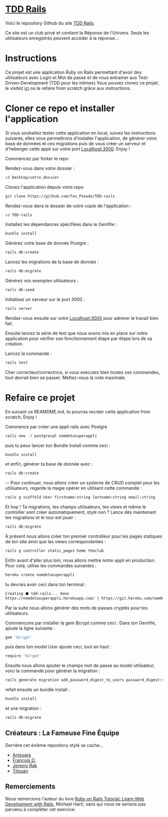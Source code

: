 # <a href="https://tdd-rails.herokuapp.com/">TDD Rails</a>

Voici le repository Github du site <a href="https://tdd-rails.herokuapp.com/">TDD Rails</a>.

Ce site est un club privé et contient la Réponse de l'Univers.
Seuls les utilisateurs enregistrés peuvent accéder à la réponse...

# Instructions # 
Ce projet est une application Ruby on Rails permettant d'avoir des utilisateurs avec Login et Mot de passe et de vous entrainer aux Test-Driven-Development (TDD pour les intimes) 
Vous pouvez clonez ce projet, le visitez <a href="https://tdd-rails.herokuapp.com/">ici</a> ou le refaire from scratch grâce aux instructions.  

# Cloner ce repo et installer l'application #
Si vous souhaitez tester cette application en local, suivez les instructions suivante, elles vous permettrons d'installer l'application, de générer votre base de données et ces migrations puis de vous créer un serveur et d'heberger cette appli sur votre port [Localhost:3000](http://localhost:3000). Enjoy !

Commencez par forker le repo 

Rendez-vous dans votre dossier :
```sh 
cd Desktop/votre_dossier
```
Clonez l'application depuis votre repo
```sh
git clone https://github.com/Ton_Pseudo/TDD-rails
```
Rendez-vous dans le dossier de votre copie de l'application : 
```sh
cd TDD-rails
```
Installez les dépendances spécifiées dans le Gemfile :
```sh
bundle install
```
Générez votre base de donnée Postgre :
```sh
rails db:create
```
Lancez les migrations de la base de donnée :
```sh
rails db:migrate
```
Générez vos exemples utilisateurs :
```sh
rails db:seed
```
Initialisez un serveur sur le port 3000 :
```sh
rails server
``` 

Rendez-vous ensuite sur votre [Localhost:3000](http://localhost:3000) pour admirer le travail bien fait. 

Ensuite lancez la série de test que nous avons mis en place sur notre application pour vérifier son foncitonnement étape par étape lors de sa création. 

Lancez la commande : 

```sh
rails test
``` 

Cher correcteur/correctrice, si vous executez bien toutes ces commandes, tout devrait bien se passer.
Mettez-nous la note maximale.

# Refaire ce projet #
En suivant ce REAMDME.md, tu pourras recréer cette application from scratch, Enjoy ! 

Commence par créer une appli rails avec Postgre 
```sh 
rails new -d postgresql nomdetasuperappli
```
puis tu peux lancer ton Bundle Install comme ceci : 
```sh
bundle install 
``` 
et enfin, générer ta base de donnée avec : 
```sh
rails db:create
``` 
-- 
Pour continuer, nous allons créer un systeme de CRUD complet pour les utilisateurs, regarde la magie opérer en utilisant cette commande : 
```sh
rails g scaffold User firstname:string lastname:string email:string
```
Et hop ! Ta migrations, tes champs utilisateurs, tes views et même le controller sont créer automatiquement, stylé non ? 
Lance dès maintenant tes migrations et le tour est jouer : 
```sh 
rails db:migrate
```
À présent nous allons créer ton premier controlleur pour les pages statiques de ton site ainsi que les views correspondantes :
```sh 
rails g controller static_pages home theclub
``` 
Enfin avant d'aller plus loin, nous allons mettre notre appli en production. Pour cela, utilise les commandes suivantes : 
```sh
heroku create nomdetasuperappli
``` 
tu devrais avoir ceci dans ton terminal : 
```sh 
Creating ⬢ tdd-rails... done
https://nomdetasuperappli.herokuapp.com/ | https://git.heroku.com/nomdetasuperappli.git
```

Par la suite nous allons générer des mots de passes cryptés pour tes utilisateurs. 

Commencons par installer la gem Bcrypt comme ceci : 
Dans ton Gemfile, ajoute la ligne suivante : 
```sh 
gem 'bcrypt'
```

puis dans ton model User ajoute ceci, tout en haut : 
```sh 
require 'bcrypt'
``` 
Ensuite nous allons ajouter le champs mot de passe au model utilisateur, voici la commande pour générer la migration : 
```sh 
rails generate migration add_password_digest_to_users password_digest:string
```
refait ensuite un bundle install :
```sh 
bundle install 
```
et une migration :
```sh 
rails db:migrate
```

<!--- (Readme en cours de rédaction) --->

## Créateurs : La Fameuse Fine Équipe ##

Derrière cet énième repository stylé se cache...
* <a href="https://github.com/AniMoure">Anisoara</a>
* <a href="https://github.com/TheFSilver">François D.</a>
* <a href="https://github.com/skageraz">Jeremy Rak</a>
* <a href="https://github.com/Titouax">Titouan</a>

## Remerciements ##

Nous remercions l'auteur du livre <a href="https://www.railstutorial.org/book/beginning">Ruby on Rails Tutorial: Learn Web Development with Rails</a>, Michael Hartl, sans qui nous ne serions pas parvenu à complêter cet exercice.
